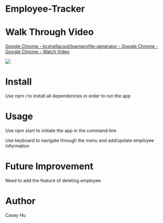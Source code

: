 <h1>Employee-Tracker</h1>


<h1>Walk Through Video</h1>
<a href="https://www.loom.com/share/c89376b908cb4416adeacad6c39e8e7e">
    <p>Google Chrome - kcshellacool/teamprofile-generator - Google Chrome - Google Chrome - Watch Video</p>
    <img style="max-width:300px;" src="https://cdn.loom.com/sessions/thumbnails/c89376b908cb4416adeacad6c39e8e7e-with-play.gif">
  </a>

<h1>Install</h1>
<p>Use npm i to install all dependencies in order to run the app</p>

<h1>Usage</h1>
<p>Use npm start to initiate the app in the command line</p>
<p>Use keyboard to navigate through the menu and add/update employee information</p>

<h1>Future Improvement</h1>
<p>Need to add the feature of deleting employee</p>


<h1>Author</h1>
<p>Casey Hu</p>